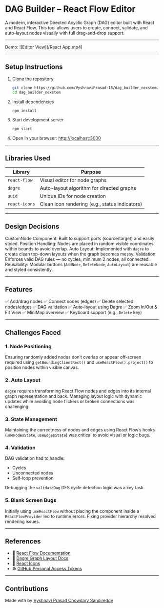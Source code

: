 # DAG Builder – React Flow Editor

A modern, interactive Directed Acyclic Graph (DAG) editor built with React and React Flow. This tool allows users to create, connect, validate, and auto-layout nodes visually with full drag-and-drop support.

---

Demo:
![Editor View](/React App.mp4)

---

## Setup Instructions

1. Clone the repository

   ```bash
   git clone https://github.com/VyshnaviPrasad-15/dag_builder_nexstem.git
   cd dag_builder_nexstem
   ```

2. Install dependencies

   ```bash
   npm install
   ```

3. Start development server

   ```bash
   npm start
   ```

4. Open in your browser: [http://localhost:3000](http://localhost:3000)

---

## Libraries Used

| Library       | Purpose                                        |
| ------------- | ---------------------------------------------- |
| `react-flow`  | Visual editor for node graphs                  |
| `dagre`       | Auto-layout algorithm for directed graphs      |
| `uuid`        | Unique IDs for node creation                   |
| `react-icons` | Clean icon rendering (e.g., status indicators) |

---

## Design Decisions

CustomNode Component: Built to support ports (source/target) and easily styled.
Position Handling: Nodes are placed in random visible coordinates within bounds to avoid overlap.
Auto Layout: Implemented with `dagre` to create clean top-down layouts when the graph becomes messy.
Validation: Enforces valid DAG rules — no cycles, minimum 2 nodes, all connected.
Reusability: Modular buttons (`AddNode`, `DeleteNode`, `AutoLayout`) are reusable and styled consistently.

---

## Features

✅ Add/drag nodes
✅ Connect nodes (edges)
✅ Delete selected nodes/edges
✅ DAG validation
✅ Auto-layout using Dagre
✅ Zoom In/Out & Fit View
✅ MiniMap overview
✅ Keyboard support (e.g., `Delete` key)

---

## Challenges Faced

### 1. Node Positioning

Ensuring randomly added nodes don’t overlap or appear off-screen required using `getBoundingClientRect()` and `useReactFlow().project()` to position nodes within visible canvas.

### 2. Auto Layout

`dagre` requires transforming React Flow nodes and edges into its internal graph representation and back. Managing layout logic with dynamic updates while avoiding node flickers or broken connections was challenging.

### 3. State Management

Maintaining the correctness of nodes and edges using React Flow’s hooks (`useNodesState`, `useEdgesState`) was critical to avoid visual or logic bugs.

### 4. Validation

DAG validation had to handle:

* Cycles
* Unconnected nodes
* Self-loop prevention

Debugging the `validateDag` DFS cycle detection logic was a key task.

### 5. Blank Screen Bugs

Initially using `useReactFlow` without placing the component inside a `ReactFlowProvider` led to runtime errors. Fixing provider hierarchy resolved rendering issues.

---

## References

* 📘 [React Flow Documentation](https://reactflow.dev)
* 📘 [Dagre Graph Layout Docs](https://github.com/dagrejs/dagre)
* 📘 [React Icons](https://react-icons.github.io/react-icons/)
* ⚙️ [GitHub Personal Access Tokens](https://github.com/settings/tokens)

---

## Contributions

Made with  by [Vyshnavi Prasad Chowdary Sandireddy](https://github.com/VyshnaviPrasad-15)

